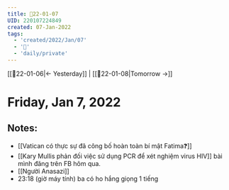 ```yaml
---
title: 📝22-01-07
UID: 220107224849
created: 07-Jan-2022
tags:
  - 'created/2022/Jan/07'
  - '📅'
  - 'daily/private'
---
```

[[📝22-01-06|<- Yesterday]] | [[📝22-01-08|Tomorrow ->]]
# Friday, Jan 7, 2022

## Notes:
- [[Vatican có thực sự đã công bố hoàn toàn bí mật Fatima❓]]
- [[Kary Mullis phản đối việc sử dụng PCR để xét nghiệm virus HIV]] bài mình đăng trên FB hôm qua.
- [[Người Anasazi]]
- 23:18 (giờ máy tính) ba có ho hắng giọng 1 tiếng
